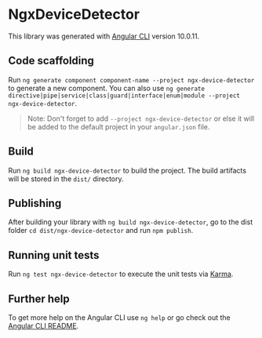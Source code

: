 # NgxDeviceDetector

This library was generated with [Angular CLI](https://github.com/angular/angular-cli) version 10.0.11.

## Code scaffolding

Run `ng generate component component-name --project ngx-device-detector` to generate a new component. You can also use `ng generate directive|pipe|service|class|guard|interface|enum|module --project ngx-device-detector`.
> Note: Don't forget to add `--project ngx-device-detector` or else it will be added to the default project in your `angular.json` file. 

## Build

Run `ng build ngx-device-detector` to build the project. The build artifacts will be stored in the `dist/` directory.

## Publishing

After building your library with `ng build ngx-device-detector`, go to the dist folder `cd dist/ngx-device-detector` and run `npm publish`.

## Running unit tests

Run `ng test ngx-device-detector` to execute the unit tests via [Karma](https://karma-runner.github.io).

## Further help

To get more help on the Angular CLI use `ng help` or go check out the [Angular CLI README](https://github.com/angular/angular-cli/blob/master/README.md).
